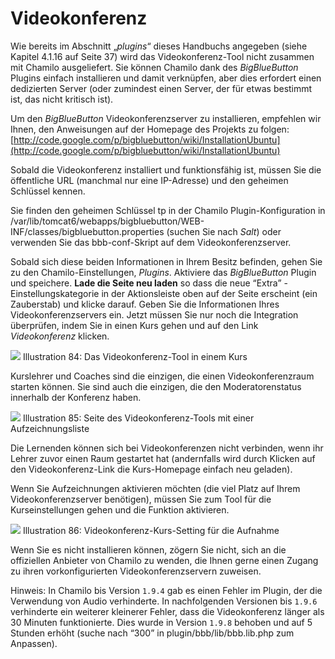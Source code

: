 # Videokonferenz

Wie bereits im Abschnitt „_plugins_“ dieses Handbuchs angegeben \(siehe Kapitel 4.1.16 auf Seite 37\) wird das Videokonferenz-Tool nicht zusammen mit Chamilo ausgeliefert. Sie können Chamilo dank des _BigBlueButton_ Plugins einfach installieren und damit verknüpfen, aber dies erfordert einen dedizierten Server \(oder zumindest einen Server, der für etwas bestimmt ist, das nicht kritisch ist\).

Um den _BigBlueButton_ Videokonferenzserver zu installieren, empfehlen wir Ihnen, den Anweisungen auf der Homepage des Projekts zu folgen: [http://code.google.com/p/bigbluebutton/wiki/InstallationUbuntu](http://code.google.com/p/bigbluebutton/wiki/InstallationUbuntu)

Sobald die Videokonferenz installiert und funktionsfähig ist, müssen Sie die öffentliche URL \(manchmal nur eine IP-Adresse\) und den geheimen Schlüssel kennen.

Sie finden den geheimen Schlüssel tp in der Chamilo Plugin-Konfiguration in /var/lib/tomcat6/webapps/bigbluebutton/WEB-INF/classes/bigbluebutton.properties \(suchen Sie nach _Salt_\) oder verwenden Sie das bbb-conf-Skript auf dem Videokonferenzserver.

Sobald sich diese beiden Informationen in Ihrem Besitz befinden, gehen Sie zu den Chamilo-Einstellungen, _Plugins_. Aktiviere das _BigBlueButton_ Plugin und speichere. **Lade die Seite neu laden** so dass die neue “Extra” -Einstellungskategorie in der Aktionsleiste oben auf der Seite erscheint \(ein Zauberstab\) und klicke darauf. Geben Sie die Informationen Ihres Videokonferenzservers ein. Jetzt müssen Sie nur noch die Integration überprüfen, indem Sie in einen Kurs gehen und auf den Link _Videokonferenz_ klicken.

![](../../.gitbook/assets/images48%20%283%29.png)
Illustration 84: Das Videokonferenz-Tool in einem Kurs

Kurslehrer und Coaches sind die einzigen, die einen Videokonferenzraum starten können. Sie sind auch die einzigen, die den Moderatorenstatus innerhalb der Konferenz haben.

![](../../.gitbook/assets/images62%20%284%29.png)
Illustration 85: Seite des Videokonferenz-Tools mit einer Aufzeichnungsliste

Die Lernenden können sich bei Videokonferenzen nicht verbinden, wenn ihr Lehrer zuvor einen Raum gestartet hat \(andernfalls wird durch Klicken auf den Videokonferenz-Link die Kurs-Homepage einfach neu geladen\).

Wenn Sie Aufzeichnungen aktivieren möchten \(die viel Platz auf Ihrem Videokonferenzserver benötigen\), müssen Sie zum Tool für die Kurseinstellungen gehen und die Funktion aktivieren.

![](../../.gitbook/assets/images63%20%284%29.png)
Illustration 86: Videokonferenz-Kurs-Setting für die Aufnahme

Wenn Sie es nicht installieren können, zögern Sie nicht, sich an die offiziellen Anbieter von Chamilo zu wenden, die Ihnen gerne einen Zugang zu ihren vorkonfigurierten Videokonferenzservern zuweisen.

Hinweis: In Chamilo bis Version `1.9.4` gab es einen Fehler im Plugin, der die Verwendung von Audio verhinderte. In nachfolgenden Versionen bis `1.9.6` verhinderte ein weiterer kleinerer Fehler, dass die Videokonferenz länger als 30 Minuten funktionierte. Dies wurde in Version `1.9.8` behoben und auf 5 Stunden erhöht \(suche nach “300” in plugin/bbb/lib/bbb.lib.php zum Anpassen\).